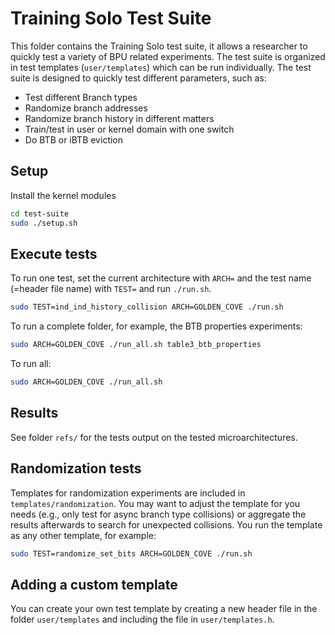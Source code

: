 # Training Solo Test Suite

This folder contains the Training Solo test suite, it allows a researcher to
quickly test a variety of BPU related experiments. The test suite is
organized in test templates (`user/templates`) which can be run
individually. The test suite is designed to quickly test different
parameters, such as:

- Test different Branch types
- Randomize branch addresses
- Randomize branch history in different matters
- Train/test in user or kernel domain with one switch
- Do BTB or iBTB eviction

## Setup

Install the kernel modules

```sh
cd test-suite
sudo ./setup.sh
```

## Execute tests

To run one test, set the current architecture with `ARCH=` and the test
name (=header file name) with `TEST=` and run `./run.sh`.

```sh
sudo TEST=ind_ind_history_collision ARCH=GOLDEN_COVE ./run.sh
```

To run a complete folder, for example, the BTB properties experiments:

```sh
sudo ARCH=GOLDEN_COVE ./run_all.sh table3_btb_properties
```

To run all:

```sh
sudo ARCH=GOLDEN_COVE ./run_all.sh
```

## Results

See folder `refs/` for the tests output on the tested microarchitectures.

## Randomization tests

Templates for randomization experiments are included in `templates/randomization`.
You may want to adjust the template for you needs (e.g., only test for
async branch type collisions) or aggregate the results afterwards to search for
unexpected collisions.
You run the template as any other template, for example:

```sh
sudo TEST=randomize_set_bits ARCH=GOLDEN_COVE ./run.sh
```

## Adding a custom template

You can create your own test template by creating a new header file
in the folder `user/templates` and including the file in `user/templates.h`.
